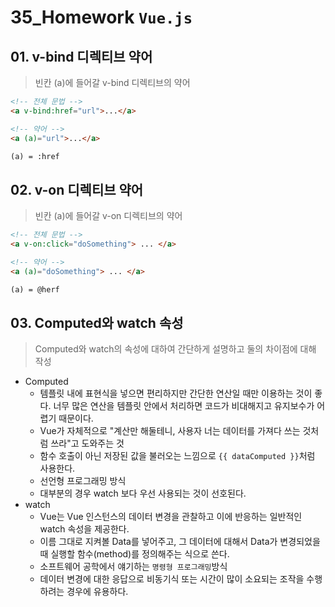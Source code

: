 # 35_Homework	`Vue.js`
## 01. v-bind 디렉티브 약어

> 빈칸 (a)에 들어갈 v-bind 디렉티브의 약어

```html
<!-- 전체 문법 -->
<a v-bind:href="url">...</a>

<!-- 약어 -->
<a (a)="url">...</a>
```

```html
(a) = :href
```



## 02. v-on 디렉티브 약어

> 빈칸 (a)에 들어갈 v-on 디렉티브의 약어

```html
<!-- 전체 문법 -->
<a v-on:click="doSomething"> ... </a>

<!-- 약어 -->
<a (a)="doSomething"> ... </a>
```

```html
(a) = @herf
```



## 03. Computed와 watch 속성

> Computed와 watch의 속성에 대하여 간단하게 설명하고 둘의 차이점에 대해 작성

- Computed
  - 템플릿 내에 표현식을 넣으면 편리하지만 간단한 연산일 때만 이용하는 것이 좋다. 너무 많은 연산을 템플릿 안에서 처리하면 코드가 비대해지고 유지보수가 어렵기 때문이다. 
  - Vue가 자체적으로 "계산만 해둘테니, 사용자 너는 데이터를 가져다 쓰는 것처럼 쓰라"고 도와주는 것
  - 함수 호출이 아닌 저장된 값을 불러오는 느낌으로 `{{ dataComputed }}`처럼 사용한다.
  - 선언형 프로그래밍 방식
  - 대부분의 경우 watch 보다 우선 사용되는 것이 선호된다.
- watch
  - Vue는 Vue 인스턴스의 데이터 변경을 관찰하고 이에 반응하는 일반적인 watch 속성을 제공한다. 
  - 이름 그대로 지켜볼 Data를 넣어주고, 그 데이터에 대해서 Data가 변경되었을 때 실행할 함수(method)를 정의해주는 식으로 쓴다.
  - 소프트웨어 공학에서 얘기하는 `명령형 프로그래밍`방식
  - 데이터 변경에 대한 응답으로 비동기식 또는 시간이 많이 소요되는 조작을 수행하려는 경우에 유용하다.